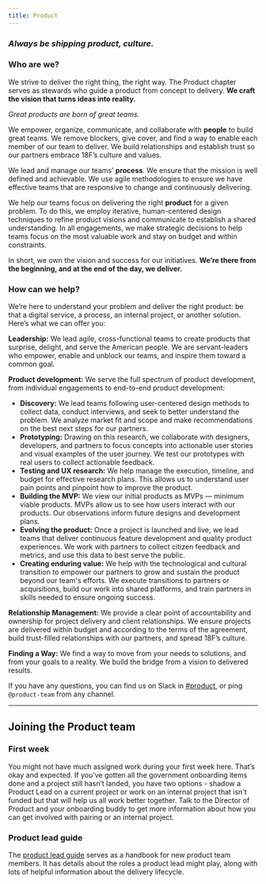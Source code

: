 ```yaml
---
title: Product
---
```


### _Always be shipping product, culture._

### Who are we?
We strive to deliver the right thing, the right way. The Product chapter serves as stewards who guide a product from concept to delivery. **We craft the vision that turns ideas into reality.**

_Great products are born of great teams._

We empower, organize, communicate, and collaborate with **people** to build great teams. We remove blockers, give cover, and find a way to enable each member of our team to deliver. We build relationships and establish trust so our partners embrace 18F’s culture and values.

We lead and manage our teams’ **process**. We ensure that the mission is well defined and achievable. We use agile methodologies to ensure we have effective teams that are responsive to change and continuously delivering.

We help our teams focus on delivering the right **product** for a given problem. To do this, we employ iterative, human-centered design techniques to refine product visions and communicate to establish a shared understanding. In all engagements, we make strategic decisions to help teams focus on the most valuable work and stay on budget and within constraints.

In short, we own the vision and success for our initiatives. **We’re there from the beginning, and at the end of the day, we deliver.**

### How can we help?
We’re here to understand your problem and deliver the right product: be that a digital service, a process, an internal project, or another solution. Here’s what we can offer you:

**Leadership:** We lead agile, cross-functional teams to create products that surprise, delight, and serve the American people. We are servant-leaders who empower, enable and unblock our teams, and inspire them toward a common goal.

**Product development:** We serve the full spectrum of product development, from individual engagements to end-to-end product development:

- **Discovery:** We lead teams following user-centered design methods to collect data, conduct interviews, and seek to better understand the problem. We analyze market fit and scope and make recommendations on the best next steps for our partners.
- **Prototyping:** Drawing on this research, we collaborate with designers, developers, and partners to focus concepts into actionable user stories and visual examples of the user journey. We test our prototypes with real users to collect actionable feedback.
- **Testing and UX research:** We help manage the execution, timeline, and budget for effective research plans. This allows us to understand user pain points and pinpoint how to improve the product.
- **Building the MVP:** We view our initial products as MVPs — minimum viable products. MVPs allow us to see how users interact with our products. Our observations inform future designs and development plans.
- **Evolving the product:** Once a project is launched and live, we lead teams that deliver continuous feature development and quality product experiences. We work with partners to collect citizen feedback and metrics, and use this data to best serve the public.
- **Creating enduring value:** We help with the technological and cultural transition to empower our partners to grow and sustain the product beyond our team's efforts. We execute transitions to partners or acquisitions, build our work into shared platforms, and train partners in skills needed to ensure ongoing success.

**Relationship Management:** We provide a clear point of accountability and ownership for project delivery and client relationships. We ensure projects are delivered within budget and according to the terms of the agreement, build trust-filled relationships with our partners, and spread 18F’s culture.

**Finding a Way:** We find a way to move from your needs to solutions, and from your goals to a reality. We build the bridge from a vision to delivered results.

If you have any questions, you can find us on Slack in [#product](https://gsa-tts.slack.com/messages/product), or ping `@product-team` from any channel.

---

## Joining the Product team

### First week

You might not have much assigned work during your first week here. That’s okay and expected. If you’ve gotten all the government onboarding items done and a project still hasn’t landed, you have two options - shadow a Product Lead on a current project or work on an internal project that isn't funded but that will help us all work better together. Talk to the Director of Product and your onboarding buddy to get more information about how you can get involved with pairing or an internal project.


### Product lead guide

The [product lead guide](https://pages.18f.gov/product-guide/) serves as a handbook for new product team members. It has details about the roles a product lead might play, along with lots of helpful information about the delivery lifecycle.
